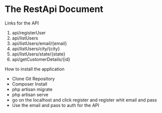 <h1>The RestApi Document</h1>
<p>Links for the API</p>

<ol>
<li> api/registerUser </li>
<li> api/listUsers </li>
<li> api/listUsers/email/{email} </li>
<li> api/listUsers/city/{city} </li>
<li> api/listUsers/state/{state} </li>
<li> api/getCustomerDetails/{id} </li>
</ol>

<p>How to install the application </p>
<ul>
<li> Clone Git Repository </li>
<li> Composer Install </li>
<li> php artisan migrate </li>
<li> php artisan serve </li>
<li> go on the localhost and click register and register whit email and pass</li>
<li> Use the email and pass to auth for the API </li>
</ul>


